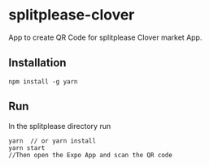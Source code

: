 # splitplease-clover
App to create QR Code for splitplease Clover market App.

## Installation
```
npm install -g yarn
```

## Run
In the splitplease directory run
```
yarn  // or yarn install
yarn start
//Then open the Expo App and scan the QR code
```
